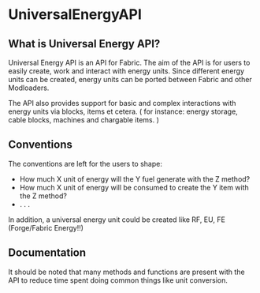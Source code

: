 # UniversalEnergyAPI

## What is Universal Energy API?
Universal Energy API is an API for Fabric. 
The aim of the API is for users to easily
create, work and interact with energy 
units. Since different energy units can
be created, energy units can be ported
between Fabric and other Modloaders.

The API also provides support for basic 
and complex interactions with energy 
units via blocks, items et cetera.
( for instance: energy storage, cable 
blocks, machines and chargable items. )


## Conventions
The conventions are left for the users to
shape:
 - How much X unit of energy will the Y
fuel generate with the Z method?
 - How much X unit of energy will be
consumed to create the Y item with the Z
method?
 - . . .

In addition, a universal energy unit could
be created like RF, EU, FE (Forge/Fabric
Energy!!)


## Documentation
It should be noted that many methods and
functions are present with the API to
reduce time spent doing common things like
unit conversion. 
